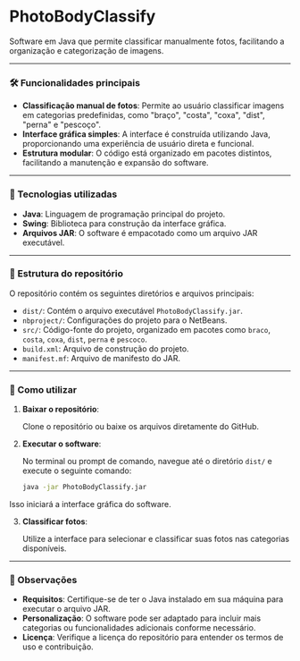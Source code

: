 # PhotoBodyClassify

Software em Java que permite classificar manualmente fotos, facilitando a organização e categorização de imagens.

---

### 🛠️ Funcionalidades principais

* **Classificação manual de fotos**: Permite ao usuário classificar imagens em categorias predefinidas, como "braço", "costa", "coxa", "dist", "perna" e "pescoço".
* **Interface gráfica simples**: A interface é construída utilizando Java, proporcionando uma experiência de usuário direta e funcional.
* **Estrutura modular**: O código está organizado em pacotes distintos, facilitando a manutenção e expansão do software.

---

### 🔧 Tecnologias utilizadas

* **Java**: Linguagem de programação principal do projeto.
* **Swing**: Biblioteca para construção da interface gráfica.
* **Arquivos JAR**: O software é empacotado como um arquivo JAR executável.

---

### 📁 Estrutura do repositório

O repositório contém os seguintes diretórios e arquivos principais:

* `dist/`: Contém o arquivo executável `PhotoBodyClassify.jar`.
* `nbproject/`: Configurações do projeto para o NetBeans.
* `src/`: Código-fonte do projeto, organizado em pacotes como `braco`, `costa`, `coxa`, `dist`, `perna` e `pescoco`.
* `build.xml`: Arquivo de construção do projeto.
* `manifest.mf`: Arquivo de manifesto do JAR.

---

### 🚀 Como utilizar

1. **Baixar o repositório**:

   Clone o repositório ou baixe os arquivos diretamente do GitHub.

2. **Executar o software**:

   No terminal ou prompt de comando, navegue até o diretório `dist/` e execute o seguinte comando:

   ```bash
   java -jar PhotoBodyClassify.jar
   ```



Isso iniciará a interface gráfica do software.

3. **Classificar fotos**:

   Utilize a interface para selecionar e classificar suas fotos nas categorias disponíveis.

---

### 📌 Observações

* **Requisitos**: Certifique-se de ter o Java instalado em sua máquina para executar o arquivo JAR.
* **Personalização**: O software pode ser adaptado para incluir mais categorias ou funcionalidades adicionais conforme necessário.
* **Licença**: Verifique a licença do repositório para entender os termos de uso e contribuição.

